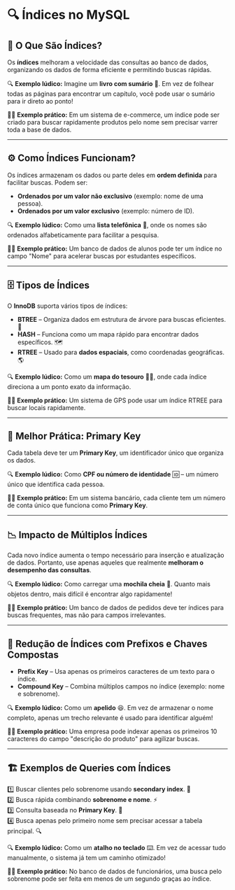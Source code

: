 # 🔍 Índices no MySQL

## 📌 O Que São Índices?
Os **índices** melhoram a velocidade das consultas ao banco de dados, organizando os dados de forma eficiente e permitindo buscas rápidas.

🔍 **Exemplo lúdico:** Imagine um **livro com sumário** 📖. Em vez de folhear todas as páginas para encontrar um capítulo, você pode usar o sumário para ir direto ao ponto!

👨‍💻 **Exemplo prático:** Em um sistema de e-commerce, um índice pode ser criado para buscar rapidamente produtos pelo nome sem precisar varrer toda a base de dados.

---

## ⚙️ Como Índices Funcionam?
Os índices armazenam os dados ou parte deles em **ordem definida** para facilitar buscas. Podem ser:
- **Ordenados por um valor não exclusivo** (exemplo: nome de uma pessoa).
- **Ordenados por um valor exclusivo** (exemplo: número de ID).

🔍 **Exemplo lúdico:** Como uma **lista telefônica** 📱, onde os nomes são ordenados alfabeticamente para facilitar a pesquisa.

👨‍💻 **Exemplo prático:** Um banco de dados de alunos pode ter um índice no campo "Nome" para acelerar buscas por estudantes específicos.

---

## 🗄️ Tipos de Índices
O **InnoDB** suporta vários tipos de índices:
- **BTREE** – Organiza dados em estrutura de árvore para buscas eficientes. 🌳
- **HASH** – Funciona como um mapa rápido para encontrar dados específicos. 🗺️
- **RTREE** – Usado para **dados espaciais**, como coordenadas geográficas. 🌎

🔍 **Exemplo lúdico:** Como um **mapa do tesouro** 🏴‍☠️, onde cada índice direciona a um ponto exato da informação.

👨‍💻 **Exemplo prático:** Um sistema de GPS pode usar um índice RTREE para buscar locais rapidamente.

---

## 🔑 Melhor Prática: Primary Key
Cada tabela deve ter um **Primary Key**, um identificador único que organiza os dados.

🔍 **Exemplo lúdico:** Como **CPF ou número de identidade** 🆔 – um número único que identifica cada pessoa.

👨‍💻 **Exemplo prático:** Em um sistema bancário, cada cliente tem um número de conta único que funciona como **Primary Key**.

---

## 📉 Impacto de Múltiplos Índices
Cada novo índice aumenta o tempo necessário para inserção e atualização de dados. Portanto, use apenas aqueles que realmente **melhoram o desempenho das consultas**.

🔍 **Exemplo lúdico:** Como carregar uma **mochila cheia** 🎒. Quanto mais objetos dentro, mais difícil é encontrar algo rapidamente!

👨‍💻 **Exemplo prático:** Um banco de dados de pedidos deve ter índices para buscas frequentes, mas não para campos irrelevantes.

---

## 🔄 Redução de Índices com Prefixos e Chaves Compostas
- **Prefix Key** – Usa apenas os primeiros caracteres de um texto para o índice.
- **Compound Key** – Combina múltiplos campos no índice (exemplo: nome e sobrenome).

🔍 **Exemplo lúdico:** Como um **apelido** 😆. Em vez de armazenar o nome completo, apenas um trecho relevante é usado para identificar alguém!

👨‍💻 **Exemplo prático:** Uma empresa pode indexar apenas os primeiros 10 caracteres do campo "descrição do produto" para agilizar buscas.

---

## 🏗️ Exemplos de Queries com Índices
1️⃣ Buscar clientes pelo sobrenome usando **secondary index**. 🚀  
2️⃣ Busca rápida combinando **sobrenome e nome**. ⚡  
3️⃣ Consulta baseada no **Primary Key**. 🔑  
4️⃣ Busca apenas pelo primeiro nome sem precisar acessar a tabela principal. 🔍  

🔍 **Exemplo lúdico:** Como um **atalho no teclado** ⌨️. Em vez de acessar tudo manualmente, o sistema já tem um caminho otimizado!

👨‍💻 **Exemplo prático:** No banco de dados de funcionários, uma busca pelo sobrenome pode ser feita em menos de um segundo graças ao índice.